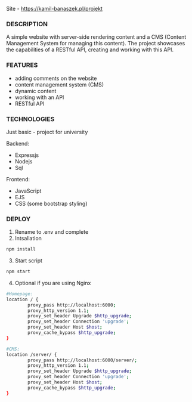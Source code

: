 Site - https://kamil-banaszek.pl/projekt

### DESCRIPTION
A simple website with server-side rendering content and a CMS (Content Management System for managing this content). The project showcases the capabilities of a RESTful API, creating and working with this API.

### FEATURES
- adding comments on the website
- content management system (CMS)
- dynamic content
- working with an API
- RESTful API

### TECHNOLOGIES
Just basic - project for university

Backend:
- Expressjs
- Nodejs
- Sql

Frontend:
- JavaScript
- EJS
- CSS (some bootstrap styling)

### DEPLOY

1. Rename to .env and complete
2. Intsallation
```bash
npm install
```
3. Start script
```bash
npm start
```
4. Optional if you are using Nginx
   

```bash
#Homepage:
location / {
        proxy_pass http://localhost:6000;
        proxy_http_version 1.1;
        proxy_set_header Upgrade $http_upgrade;
        proxy_set_header Connection 'upgrade';
        proxy_set_header Host $host;
        proxy_cache_bypass $http_upgrade;
}

#CMS:
location /server/ {
        proxy_pass http://localhost:6000/server/;
        proxy_http_version 1.1;
        proxy_set_header Upgrade $http_upgrade;
        proxy_set_header Connection 'upgrade';
        proxy_set_header Host $host;
        proxy_cache_bypass $http_upgrade;
}
```

